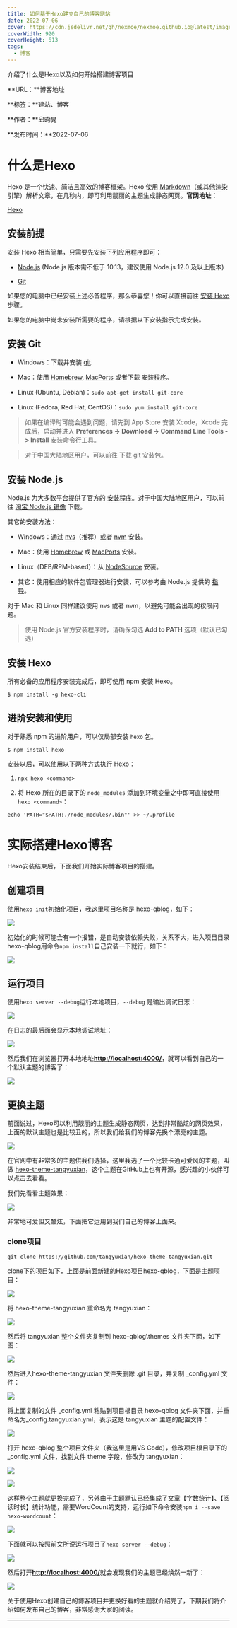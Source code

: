 ```yaml
---
title: 如何基于Hexo建立自己的博客网站
date: 2022-07-06
cover: https://cdn.jsdelivr.net/gh/nexmoe/nexmoe.github.io@latest/images/cover/compress/5c3aec85a4343.jpg
coverWidth: 920
coverHeight: 613
tags: 
  -	博客
---
```


介绍了什么是Hexo以及如何开始搭建博客项目

<!--more-->

**URL：**博客地址

**标签：**建站、博客

**作者：**邱昀晁

**发布时间：**2022-07-06



# 什么是Hexo

Hexo 是一个快速、简洁且高效的博客框架。Hexo 使用 [Markdown](http://daringfireball.net/projects/markdown/)（或其他渲染引擎）解析文章，在几秒内，即可利用靓丽的主题生成静态网页。**官网地址：**

[Hexo](https://hexo.io/zh-cn/index.html)



## 安装前提

安装 Hexo 相当简单，只需要先安装下列应用程序即可：

- [Node.js](http://nodejs.org/) (Node.js 版本需不低于 10.13，建议使用 Node.js 12.0 及以上版本)

- [Git](http://git-scm.com/)

如果您的电脑中已经安装上述必备程序，那么恭喜您！你可以直接前往 [安装 Hexo](https://hexo.io/zh-cn/docs/#%E5%AE%89%E8%A3%85-Hexo) 步骤。

如果您的电脑中尚未安装所需要的程序，请根据以下安装指示完成安装。



## 安装 Git

- Windows：下载并安装 [git](https://git-scm.com/download/win).

- Mac：使用 [Homebrew](http://mxcl.github.com/homebrew/), [MacPorts](http://www.macports.org/) 或者下载 [安装程序](http://sourceforge.net/projects/git-osx-installer/)。

- Linux (Ubuntu, Debian)：`sudo apt-get install git-core`

- Linux (Fedora, Red Hat, CentOS)：`sudo yum install git-core`

> 如果在编译时可能会遇到问题，请先到 App Store 安装 Xcode，Xcode 完成后，启动并进入 **Preferences -> Download -> Command Line Tools -> Install** 安装命令行工具。

> 对于中国大陆地区用户，可以前往  下载 git 安装包。



## 安装 Node.js

Node.js 为大多数平台提供了官方的 [安装程序](https://nodejs.org/en/download/)。对于中国大陆地区用户，可以前往 [淘宝 Node.js 镜像](https://npm.taobao.org/mirrors/node) 下载。

其它的安装方法：

- Windows：通过 [nvs](https://github.com/jasongin/nvs/)（推荐）或者 [nvm](https://github.com/nvm-sh/nvm) 安装。

- Mac：使用 [Homebrew](https://brew.sh/) 或 [MacPorts](http://www.macports.org/) 安装。

- Linux（DEB/RPM-based）：从 [NodeSource](https://github.com/nodesource/distributions) 安装。

- 其它：使用相应的软件包管理器进行安装，可以参考由 Node.js 提供的 [指导](https://nodejs.org/en/download/package-manager/)。

对于 Mac 和 Linux 同样建议使用 nvs 或者 nvm，以避免可能会出现的权限问题。

> 使用 Node.js 官方安装程序时，请确保勾选 **Add to PATH** 选项（默认已勾选）



## 安装 Hexo

所有必备的应用程序安装完成后，即可使用 npm 安装 Hexo。

```shell
$ npm install -g hexo-cli
```

## 进阶安装和使用

对于熟悉 npm 的进阶用户，可以仅局部安装 `hexo` 包。

```shell
$ npm install hexo
```

安装以后，可以使用以下两种方式执行 Hexo：

1. `npx hexo <command>`

1. 将 Hexo 所在的目录下的 `node_modules` 添加到环境变量之中即可直接使用 `hexo <command>`：

```shell
echo 'PATH="$PATH:./node_modules/.bin"' >> ~/.profile
```



# 实际搭建Hexo博客

Hexo安装结束后，下面我们开始实际博客项目的搭建。

## 创建项目

使用`hexo init`初始化项目，我这里项目名称是 hexo-qblog，如下：

![](https://tcs.teambition.net/storage/312j9ef3f813b25a9de82eded978683c2452?Signature=eyJhbGciOiJIUzI1NiIsInR5cCI6IkpXVCJ9.eyJBcHBJRCI6IjU5Mzc3MGZmODM5NjMyMDAyZTAzNThmMSIsIl9hcHBJZCI6IjU5Mzc3MGZmODM5NjMyMDAyZTAzNThmMSIsIl9vcmdhbml6YXRpb25JZCI6IjVmYTJhOWU2ODU2ODU1MWI0ODM5ZTEwNSIsImV4cCI6MTY1NzA3MzQwNiwiaWF0IjoxNjU3MDY5ODA2LCJyZXNvdXJjZSI6Ii9zdG9yYWdlLzMxMmo5ZWYzZjgxM2IyNWE5ZGU4MmVkZWQ5Nzg2ODNjMjQ1MiJ9.5tyS_l34RsY3gNrO4vzRdADaLuzybUleaeEwYwSmKyE&download=image.png "")

初始化的时候可能会有一个报错，是自动安装依赖失败，关系不大，进入项目目录hexo-qblog用命令`npm install`自己安装一下就行，如下：

![](https://tcs.teambition.net/storage/312j443d35718a0d106be6fe260f1341ecc6?Signature=eyJhbGciOiJIUzI1NiIsInR5cCI6IkpXVCJ9.eyJBcHBJRCI6IjU5Mzc3MGZmODM5NjMyMDAyZTAzNThmMSIsIl9hcHBJZCI6IjU5Mzc3MGZmODM5NjMyMDAyZTAzNThmMSIsIl9vcmdhbml6YXRpb25JZCI6IiIsImV4cCI6MTY1NzYxNDA2MiwiaWF0IjoxNjU3MDA5MjYyLCJyZXNvdXJjZSI6Ii9zdG9yYWdlLzMxMmo0NDNkMzU3MThhMGQxMDZiZTZmZTI2MGYxMzQxZWNjNiJ9.LihMTMBUbLVFSjD22jZ1nD50AahXchtBXFP8iK3GfUI&download=image.png "")



## 运行项目

使用`hexo server --debug`运行本地项目，`--debug` 是输出调试日志：

![](https://tcs.teambition.net/storage/312j3a349ee847ea0ce157d30f7054a9b17e?Signature=eyJhbGciOiJIUzI1NiIsInR5cCI6IkpXVCJ9.eyJBcHBJRCI6IjU5Mzc3MGZmODM5NjMyMDAyZTAzNThmMSIsIl9hcHBJZCI6IjU5Mzc3MGZmODM5NjMyMDAyZTAzNThmMSIsIl9vcmdhbml6YXRpb25JZCI6IiIsImV4cCI6MTY1NzYxNDA2MiwiaWF0IjoxNjU3MDA5MjYyLCJyZXNvdXJjZSI6Ii9zdG9yYWdlLzMxMmozYTM0OWVlODQ3ZWEwY2UxNTdkMzBmNzA1NGE5YjE3ZSJ9.D5HIG7kXknm6FZ3k9Z9ttXpoRe3WX40vYXiA0-qMjAI&download=image.png "")

在日志的最后面会显示本地调试地址：

![](https://tcs.teambition.net/storage/312j1f3bc19d159f7582d171aee4a63a43b7?Signature=eyJhbGciOiJIUzI1NiIsInR5cCI6IkpXVCJ9.eyJBcHBJRCI6IjU5Mzc3MGZmODM5NjMyMDAyZTAzNThmMSIsIl9hcHBJZCI6IjU5Mzc3MGZmODM5NjMyMDAyZTAzNThmMSIsIl9vcmdhbml6YXRpb25JZCI6IiIsImV4cCI6MTY1NzYxNDA2MiwiaWF0IjoxNjU3MDA5MjYyLCJyZXNvdXJjZSI6Ii9zdG9yYWdlLzMxMmoxZjNiYzE5ZDE1OWY3NTgyZDE3MWFlZTRhNjNhNDNiNyJ9.twmqD2h8lc0Z5cSFZmHXNHMPGhYvqK71XLXnFu4XJmU&download=image.png "")

然后我们在浏览器打开本地地址[__http://localhost:4000/__](http://localhost:4000/)，就可以看到自己的一个默认主题的博客了：

![](https://tcs.teambition.net/storage/312je79c75685dc613f23d4a10c076ef5fa6?Signature=eyJhbGciOiJIUzI1NiIsInR5cCI6IkpXVCJ9.eyJBcHBJRCI6IjU5Mzc3MGZmODM5NjMyMDAyZTAzNThmMSIsIl9hcHBJZCI6IjU5Mzc3MGZmODM5NjMyMDAyZTAzNThmMSIsIl9vcmdhbml6YXRpb25JZCI6IiIsImV4cCI6MTY1NzYxNDA2MiwiaWF0IjoxNjU3MDA5MjYyLCJyZXNvdXJjZSI6Ii9zdG9yYWdlLzMxMmplNzljNzU2ODVkYzYxM2YyM2Q0YTEwYzA3NmVmNWZhNiJ9.SJNft9xzYWQFgfLtoEDy0fL_ZmeUe4FonG2a8iM6gj4&download=image.png "")



## 更换主题

前面说过，Hexo可以利用靓丽的主题生成静态网页，达到非常酷炫的网页效果，上面的默认主题也是比较丑的，所以我们给我们的博客先换个漂亮的主题。

![](https://tcs.teambition.net/storage/312j46b24fa0c733468076f402a8d9f5cde0?Signature=eyJhbGciOiJIUzI1NiIsInR5cCI6IkpXVCJ9.eyJBcHBJRCI6IjU5Mzc3MGZmODM5NjMyMDAyZTAzNThmMSIsIl9hcHBJZCI6IjU5Mzc3MGZmODM5NjMyMDAyZTAzNThmMSIsIl9vcmdhbml6YXRpb25JZCI6IiIsImV4cCI6MTY1NzYxNDA2MiwiaWF0IjoxNjU3MDA5MjYyLCJyZXNvdXJjZSI6Ii9zdG9yYWdlLzMxMmo0NmIyNGZhMGM3MzM0NjgwNzZmNDAyYThkOWY1Y2RlMCJ9.DdqaFGYWo6Wg8mZAj4MqLwFZKWDg6Bd4Sp9vicUo5FU&download=image.png "")

在官网中有非常多的主题供我们选择，这里我选了一个比较卡通可爱风的主题，叫做 [hexo-theme-tangyuxian](https://github.com/tangyuxian/hexo-theme-tangyuxian)，这个主题在GitHub上也有开源，感兴趣的小伙伴可以点击去看看。

我们先看看主题效果：

![](https://tcs.teambition.net/storage/312jb301ae0e6f284f5ec12745937add0c70?Signature=eyJhbGciOiJIUzI1NiIsInR5cCI6IkpXVCJ9.eyJBcHBJRCI6IjU5Mzc3MGZmODM5NjMyMDAyZTAzNThmMSIsIl9hcHBJZCI6IjU5Mzc3MGZmODM5NjMyMDAyZTAzNThmMSIsIl9vcmdhbml6YXRpb25JZCI6IiIsImV4cCI6MTY1NzYxNDA2MiwiaWF0IjoxNjU3MDA5MjYyLCJyZXNvdXJjZSI6Ii9zdG9yYWdlLzMxMmpiMzAxYWUwZTZmMjg0ZjVlYzEyNzQ1OTM3YWRkMGM3MCJ9.rMDHJegrQv9wlYSrbNAC0E03DqzittW2kU72ZNK1g6k&download=image.png "")

非常地可爱但又酷炫，下面把它运用到我们自己的博客上面来。



### clone项目

```shell
git clone https://github.com/tangyuxian/hexo-theme-tangyuxian.git
```

clone下的项目如下，上面是前面新建的Hexo项目hexo-qblog，下面是主题项目：

![](https://tcs.teambition.net/storage/312j7153d07af99f5dd030c3fc89840ff439?Signature=eyJhbGciOiJIUzI1NiIsInR5cCI6IkpXVCJ9.eyJBcHBJRCI6IjU5Mzc3MGZmODM5NjMyMDAyZTAzNThmMSIsIl9hcHBJZCI6IjU5Mzc3MGZmODM5NjMyMDAyZTAzNThmMSIsIl9vcmdhbml6YXRpb25JZCI6IjVmYTJhOWU2ODU2ODU1MWI0ODM5ZTEwNSIsImV4cCI6MTY1NzEyMzQ1OSwiaWF0IjoxNjU3MTE5ODU5LCJyZXNvdXJjZSI6Ii9zdG9yYWdlLzMxMmo3MTUzZDA3YWY5OWY1ZGQwMzBjM2ZjODk4NDBmZjQzOSJ9.wdGpkYKlWnwQsS9JBpx0tllgacGJgyq8i09KSdynB2w&download=image.png "")

将 hexo-theme-tangyuxian 重命名为 tangyuxian：

![](https://tcs.teambition.net/storage/312j883800c2662ca4827f7b8091d086e679?Signature=eyJhbGciOiJIUzI1NiIsInR5cCI6IkpXVCJ9.eyJBcHBJRCI6IjU5Mzc3MGZmODM5NjMyMDAyZTAzNThmMSIsIl9hcHBJZCI6IjU5Mzc3MGZmODM5NjMyMDAyZTAzNThmMSIsIl9vcmdhbml6YXRpb25JZCI6IjVmYTJhOWU2ODU2ODU1MWI0ODM5ZTEwNSIsImV4cCI6MTY1NzEyMzU1NCwiaWF0IjoxNjU3MTE5OTU0LCJyZXNvdXJjZSI6Ii9zdG9yYWdlLzMxMmo4ODM4MDBjMjY2MmNhNDgyN2Y3YjgwOTFkMDg2ZTY3OSJ9.SN5a03mxI325scEgPQkHar_Bz1Rc4hUWl65naNkzxyI&download=image.png "")

然后将 tangyuxian 整个文件夹复制到 hexo-qblog\themes 文件夹下面，如下图：

![](https://tcs.teambition.net/storage/312j3ed0cb8ee26d87ef5ce81b90d18f65f2?Signature=eyJhbGciOiJIUzI1NiIsInR5cCI6IkpXVCJ9.eyJBcHBJRCI6IjU5Mzc3MGZmODM5NjMyMDAyZTAzNThmMSIsIl9hcHBJZCI6IjU5Mzc3MGZmODM5NjMyMDAyZTAzNThmMSIsIl9vcmdhbml6YXRpb25JZCI6IjVmYTJhOWU2ODU2ODU1MWI0ODM5ZTEwNSIsImV4cCI6MTY1NzEyNDc1MiwiaWF0IjoxNjU3MTIxMTUyLCJyZXNvdXJjZSI6Ii9zdG9yYWdlLzMxMmozZWQwY2I4ZWUyNmQ4N2VmNWNlODFiOTBkMThmNjVmMiJ9.YLOCwQd9jwTK9iMbfMiecuLde8YChZpOY8441OzKvAg&download=image.png "")

然后进入hexo-theme-tangyuxian 文件夹删除 .git 目录，并复制 _config.yml 文件：

![](https://tcs.teambition.net/storage/312j09943e0630ef456b25d3fdb65560fca6?Signature=eyJhbGciOiJIUzI1NiIsInR5cCI6IkpXVCJ9.eyJBcHBJRCI6IjU5Mzc3MGZmODM5NjMyMDAyZTAzNThmMSIsIl9hcHBJZCI6IjU5Mzc3MGZmODM5NjMyMDAyZTAzNThmMSIsIl9vcmdhbml6YXRpb25JZCI6IjVmYTJhOWU2ODU2ODU1MWI0ODM5ZTEwNSIsImV4cCI6MTY1NzEyNDcxOCwiaWF0IjoxNjU3MTIxMTE4LCJyZXNvdXJjZSI6Ii9zdG9yYWdlLzMxMmowOTk0M2UwNjMwZWY0NTZiMjVkM2ZkYjY1NTYwZmNhNiJ9.2n3tpxxESnoHtG_f8rF4HY_FEiUFfPLj9FnLvLVi39E&download=image.png "")

将上面复制的文件 _config.yml 粘贴到项目根目录 hexo-qblog 文件夹下面，并重命名为_config.tangyuxian.yml，表示这是 tangyuxian 主题的配置文件：

![](https://tcs.teambition.net/storage/312j834872a69fccbf595a2a3fec3e11e285?Signature=eyJhbGciOiJIUzI1NiIsInR5cCI6IkpXVCJ9.eyJBcHBJRCI6IjU5Mzc3MGZmODM5NjMyMDAyZTAzNThmMSIsIl9hcHBJZCI6IjU5Mzc3MGZmODM5NjMyMDAyZTAzNThmMSIsIl9vcmdhbml6YXRpb25JZCI6IjVmYTJhOWU2ODU2ODU1MWI0ODM5ZTEwNSIsImV4cCI6MTY1NzEyNDg3NCwiaWF0IjoxNjU3MTIxMjc0LCJyZXNvdXJjZSI6Ii9zdG9yYWdlLzMxMmo4MzQ4NzJhNjlmY2NiZjU5NWEyYTNmZWMzZTExZTI4NSJ9.q0eeTw9908g52M0dszt_AwJg_DKwcvka0V7j32nXRbE&download=image.png "")

打开 hexo-qblog 整个项目文件夹（我这里是用VS Code），修改项目根目录下的 _config.yml 文件，找到文件 theme 字段，修改为 tangyuxian：

![](https://tcs.teambition.net/storage/312jd2dd6a2df9aa79d2905a8dd8bcc9e275?Signature=eyJhbGciOiJIUzI1NiIsInR5cCI6IkpXVCJ9.eyJBcHBJRCI6IjU5Mzc3MGZmODM5NjMyMDAyZTAzNThmMSIsIl9hcHBJZCI6IjU5Mzc3MGZmODM5NjMyMDAyZTAzNThmMSIsIl9vcmdhbml6YXRpb25JZCI6IjVmYTJhOWU2ODU2ODU1MWI0ODM5ZTEwNSIsImV4cCI6MTY1NzEyNTA2NCwiaWF0IjoxNjU3MTIxNDY0LCJyZXNvdXJjZSI6Ii9zdG9yYWdlLzMxMmpkMmRkNmEyZGY5YWE3OWQyOTA1YThkZDhiY2M5ZTI3NSJ9.vT6AApUI9fzwwj1uj2Hl7AyALJwR4yXfRi4i0dAxxqI&download=image.png "")

![](https://tcs.teambition.net/storage/312j34aff379590e0a9d023c699a9765c891?Signature=eyJhbGciOiJIUzI1NiIsInR5cCI6IkpXVCJ9.eyJBcHBJRCI6IjU5Mzc3MGZmODM5NjMyMDAyZTAzNThmMSIsIl9hcHBJZCI6IjU5Mzc3MGZmODM5NjMyMDAyZTAzNThmMSIsIl9vcmdhbml6YXRpb25JZCI6IjVmYTJhOWU2ODU2ODU1MWI0ODM5ZTEwNSIsImV4cCI6MTY1NzEyNTA4NywiaWF0IjoxNjU3MTIxNDg3LCJyZXNvdXJjZSI6Ii9zdG9yYWdlLzMxMmozNGFmZjM3OTU5MGUwYTlkMDIzYzY5OWE5NzY1Yzg5MSJ9.not5Hx6hcqCutlTkfPXs5PrkQeDj4-9g3uSnCkvhB9s&download=image.png "")

这样整个主题就更换完成了，另外由于主题默认已经集成了文章【字数统计】、【阅读时长】统计功能，需要WordCount的支持，运行如下命令安装`npm i --save hexo-wordcount`：

![](https://tcs.teambition.net/storage/312j187e681a44144a6ef30c4f0c268b91fb?Signature=eyJhbGciOiJIUzI1NiIsInR5cCI6IkpXVCJ9.eyJBcHBJRCI6IjU5Mzc3MGZmODM5NjMyMDAyZTAzNThmMSIsIl9hcHBJZCI6IjU5Mzc3MGZmODM5NjMyMDAyZTAzNThmMSIsIl9vcmdhbml6YXRpb25JZCI6IjVmYTJhOWU2ODU2ODU1MWI0ODM5ZTEwNSIsImV4cCI6MTY1NzEyNTQwMiwiaWF0IjoxNjU3MTIxODAyLCJyZXNvdXJjZSI6Ii9zdG9yYWdlLzMxMmoxODdlNjgxYTQ0MTQ0YTZlZjMwYzRmMGMyNjhiOTFmYiJ9._p3q57Xrlia3VrrRe6P9fzevDe0z5zUTC3D7Cl5Y7x8&download=image.png "")

下面就可以按照前文所说运行项目了`hexo server --debug`：

![](https://tcs.teambition.net/storage/312j93273f040f455b3bd15efc0bacf1ece2?Signature=eyJhbGciOiJIUzI1NiIsInR5cCI6IkpXVCJ9.eyJBcHBJRCI6IjU5Mzc3MGZmODM5NjMyMDAyZTAzNThmMSIsIl9hcHBJZCI6IjU5Mzc3MGZmODM5NjMyMDAyZTAzNThmMSIsIl9vcmdhbml6YXRpb25JZCI6IjVmYTJhOWU2ODU2ODU1MWI0ODM5ZTEwNSIsImV4cCI6MTY1NzEyNTU3MSwiaWF0IjoxNjU3MTIxOTcxLCJyZXNvdXJjZSI6Ii9zdG9yYWdlLzMxMmo5MzI3M2YwNDBmNDU1YjNiZDE1ZWZjMGJhY2YxZWNlMiJ9.KV2G9MQXTT61CW9Dj-mtwhYLe8dmbWJJmoyCCrKYuA4&download=image.png "")



然后打开[__http://localhost:4000/__](http://localhost:4000/)就会发现我们的主题已经焕然一新了：

![](https://tcs.teambition.net/storage/312j7285d87e368cf4feed6fdbaaaa21c74d?Signature=eyJhbGciOiJIUzI1NiIsInR5cCI6IkpXVCJ9.eyJBcHBJRCI6IjU5Mzc3MGZmODM5NjMyMDAyZTAzNThmMSIsIl9hcHBJZCI6IjU5Mzc3MGZmODM5NjMyMDAyZTAzNThmMSIsIl9vcmdhbml6YXRpb25JZCI6IjVmYTJhOWU2ODU2ODU1MWI0ODM5ZTEwNSIsImV4cCI6MTY1NzEyNTUzNywiaWF0IjoxNjU3MTIxOTM3LCJyZXNvdXJjZSI6Ii9zdG9yYWdlLzMxMmo3Mjg1ZDg3ZTM2OGNmNGZlZWQ2ZmRiYWFhYTIxYzc0ZCJ9.Fr4SFKmtjstpdmauHSxYyJGA4Pom8zsrdhmDZmdrhSc&download=image.png "")



关于使用Hexo创建自己的博客项目并更换好看的主题就介绍完了，下期我们将介绍如何发布自己的博客，非常感谢大家的阅读。

***






